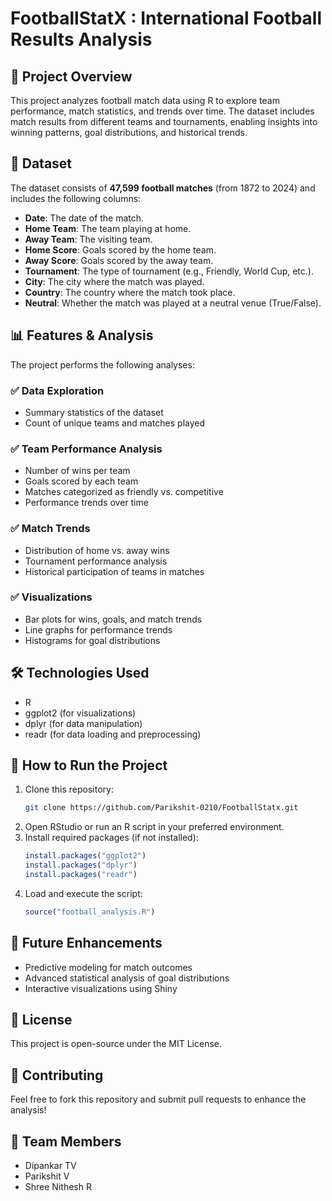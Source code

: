 # FootballStatX : International Football Results Analysis

## 📌 Project Overview

This project analyzes football match data using R to explore team performance, match statistics, and trends over time. The dataset includes match results from different teams and tournaments, enabling insights into winning patterns, goal distributions, and historical trends.

## 📂 Dataset

The dataset consists of **47,599 football matches** (from 1872 to 2024) and includes the following columns:

- **Date**: The date of the match.
- **Home Team**: The team playing at home.
- **Away Team**: The visiting team.
- **Home Score**: Goals scored by the home team.
- **Away Score**: Goals scored by the away team.
- **Tournament**: The type of tournament (e.g., Friendly, World Cup, etc.).
- **City**: The city where the match was played.
- **Country**: The country where the match took place.
- **Neutral**: Whether the match was played at a neutral venue (True/False).

## 📊 Features & Analysis

The project performs the following analyses:

### ✅ Data Exploration

- Summary statistics of the dataset
- Count of unique teams and matches played

### ✅ Team Performance Analysis

- Number of wins per team
- Goals scored by each team
- Matches categorized as friendly vs. competitive
- Performance trends over time

### ✅ Match Trends

- Distribution of home vs. away wins
- Tournament performance analysis
- Historical participation of teams in matches

### ✅ Visualizations

- Bar plots for wins, goals, and match trends
- Line graphs for performance trends
- Histograms for goal distributions

## 🛠 Technologies Used

- R
- ggplot2 (for visualizations)
- dplyr (for data manipulation)
- readr (for data loading and preprocessing)

## 🚀 How to Run the Project

1. Clone this repository:
   ```sh
   git clone https://github.com/Parikshit-0210/FootballStatx.git
   ```
2. Open RStudio or run an R script in your preferred environment.
3. Install required packages (if not installed):
   ```r
   install.packages("ggplot2")
   install.packages("dplyr")
   install.packages("readr")
   ```
4. Load and execute the script:
   ```r
   source("football_analysis.R")
   ```

## 📌 Future Enhancements

- Predictive modeling for match outcomes
- Advanced statistical analysis of goal distributions
- Interactive visualizations using Shiny

## 📜 License

This project is open-source under the MIT License.

## 🙌 Contributing

Feel free to fork this repository and submit pull requests to enhance the analysis!

## 👥 Team Members

- Dipankar TV
- Parikshit V
- Shree Nithesh R
